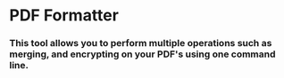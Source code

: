 # PDF Formatter
### This tool allows you to perform multiple operations such as merging, and encrypting on your PDF's using one command line.
